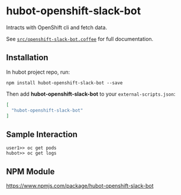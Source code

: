 # hubot-openshift-slack-bot

Intracts with OpenShift cli and fetch data.

See [`src/openshift-slack-bot.coffee`](src/openshift-slack-bot.coffee) for full documentation.

## Installation

In hubot project repo, run:

`npm install hubot-openshift-slack-bot --save`

Then add **hubot-openshift-slack-bot** to your `external-scripts.json`:

```json
[
  "hubot-openshift-slack-bot"
]
```

## Sample Interaction

```
user1>> oc get pods
hubot>> oc get logs
```

## NPM Module

https://www.npmjs.com/package/hubot-openshift-slack-bot
